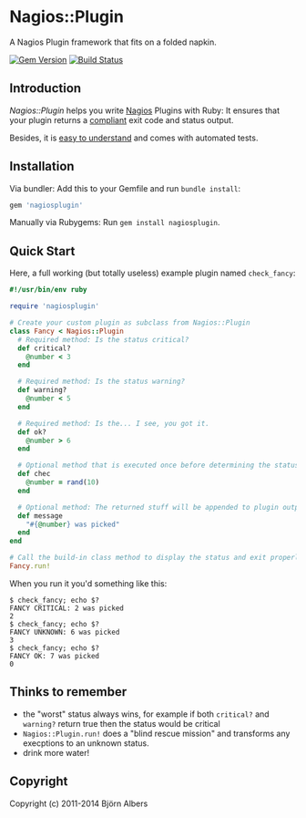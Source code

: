 # Nagios::Plugin

A Nagios Plugin framework that fits on a folded napkin.

[![Gem Version](https://badge.fury.io/rb/nagiosplugin.svg)](http://badge.fury.io/rb/nagiosplugin)
[![Build Status](https://secure.travis-ci.org/bjoernalbers/nagiosplugin.png)](http://travis-ci.org/bjoernalbers/nagiosplugin)


## Introduction

*Nagios::Plugin* helps you write [Nagios](http://www.nagios.org/) Plugins with Ruby:
It ensures that your plugin returns a [compliant](http://nagiosplug.sourceforge.net/developer-guidelines.html) exit code and status output.

Besides, it is [easy to understand](https://github.com/bjoernalbers/nagiosplugin/blob/master/lib/nagiosplugin/plugin.rb) and comes with automated tests.


## Installation

Via bundler: Add this to your Gemfile and run `bundle install`:

```Ruby
gem 'nagiosplugin'
```

Manually via Rubygems: Run `gem install nagiosplugin`.


## Quick Start

Here, a full working (but totally useless) example plugin named `check_fancy`:

```Ruby
#!/usr/bin/env ruby

require 'nagiosplugin'

# Create your custom plugin as subclass from Nagios::Plugin 
class Fancy < Nagios::Plugin
  # Required method: Is the status critical?
  def critical?
    @number < 3
  end

  # Required method: Is the status warning?
  def warning?
    @number < 5
  end

  # Required method: Is the... I see, you got it.
  def ok?
    @number > 6
  end

  # Optional method that is executed once before determining the status.
  def chec
    @number = rand(10)
  end

  # Optional method: The returned stuff will be appended to plugin output.
  def message
    "#{@number} was picked"
  end
end

# Call the build-in class method to display the status and exit properly:
Fancy.run!
```

When you run it you'd something like this:

```
$ check_fancy; echo $?                                                                                                                                  
FANCY CRITICAL: 2 was picked
2
$ check_fancy; echo $?
FANCY UNKNOWN: 6 was picked
3
$ check_fancy; echo $?
FANCY OK: 7 was picked
0
```


## Thinks to remember

- the "worst" status always wins, for example if both `critical?` and
  `warning?` return true then the status would be critical
- `Nagios::Plugin.run!` does a "blind rescue mission" and transforms any
  execptions to an unknown status.
- drink more water!


## Copyright

Copyright (c) 2011-2014 Björn Albers

